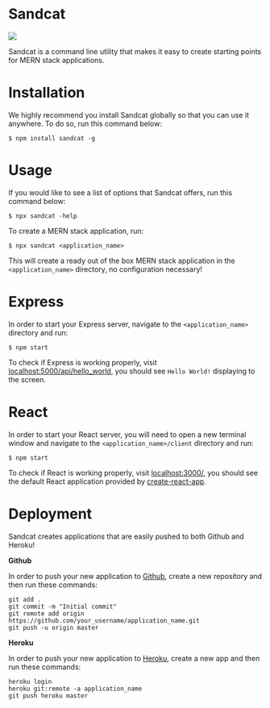 # Sandcat

<a href="https://www.npmjs.com/package/sandcat" target="_blank"><img src="https://img.shields.io/npm/v/sandcat" /></a>

Sandcat is a command line utility that makes it easy to create starting points for MERN stack applications.

# Installation

We highly recommend you install Sandcat globally so that you can use it anywhere. To do so, run this command below:
```
$ npm install sandcat -g
```

# Usage

If you would like to see a list of options that Sandcat offers, run this command below:
```
$ npx sandcat -help
```

To create a MERN stack application, run:
```
$ npx sandcat <application_name>
```
This will create a ready out of the box MERN stack application in the `<application_name>` directory, no configuration necessary!

# Express

In order to start your Express server, navigate to the `<application_name>` directory and run:
```
$ npm start
```
To check if Express is working properly, visit [localhost:5000/api/hello_world](http://localhost:5000/api/hello_world), you should see `Hello World!` displaying to the screen.

# React

In order to start your React server, you will need to open a new terminal window and navigate to the `<application_name>/client` directory and run:
```
$ npm start
```
To check if React is working properly, visit [localhost:3000/](http://localhost:3000/), you should see the default React application provided by [create-react-app](https://www.npmjs.com/package/create-react-app).

# Deployment

Sandcat creates applications that are easily pushed to both Github and Heroku!

**Github**

In order to push your new application to [Github](https://github.com/), create a new repository and then run these commands:
```
git add .
git commit -m "Initial commit"
git remote add origin https://github.com/your_username/application_name.git
git push -u origin master
```

**Heroku**

In order to push your new application to [Heroku](https://dashboard.heroku.com/apps), create a new app and then run these commands:
```
heroku login
heroku git:remote -a application_name
git push heroku master
```
